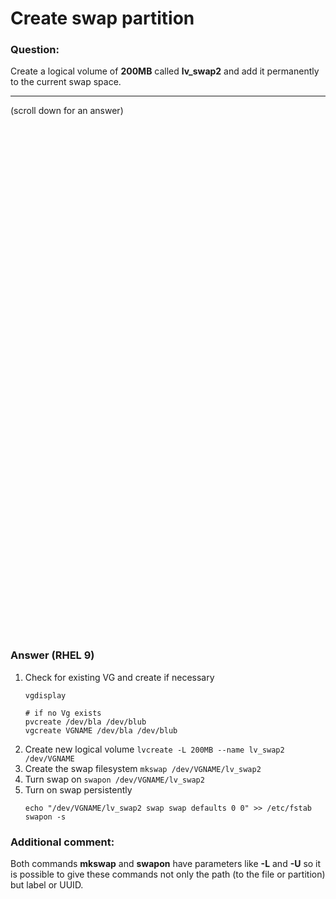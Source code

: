 # Create swap partition

### Question:
Create a logical volume of **200MB** called **lv_swap2** and add it permanently to the current swap space.

***
(scroll down for an answer)

<br/><br/><br/><br/><br/><br/><br/><br/><br/><br/><br/><br/><br/><br/><br/><br/><br/><br/><br/><br/><br/><br/><br/><br/>
<br/><br/><br/><br/><br/><br/><br/><br/><br/><br/><br/><br/><br/><br/><br/><br/><br/><br/><br/><br/><br/><br/><br/><br/>

### Answer (RHEL 9)

1. Check for existing VG and create if necessary
    ```
    vgdisplay

    # if no Vg exists
    pvcreate /dev/bla /dev/blub
    vgcreate VGNAME /dev/bla /dev/blub
    ```
2. Create new logical volume `lvcreate -L 200MB --name lv_swap2 /dev/VGNAME`
3. Create the swap filesystem `mkswap /dev/VGNAME/lv_swap2`
4. Turn swap on `swapon /dev/VGNAME/lv_swap2`
5. Turn on swap persistently
    ```
    echo "/dev/VGNAME/lv_swap2 swap swap defaults 0 0" >> /etc/fstab
    swapon -s
    ```


### Additional comment:

Both commands **mkswap** and **swapon** have parameters like **-L** and **-U** so it is possible to give these commands not only the
path (to the file or partition) but label or UUID.